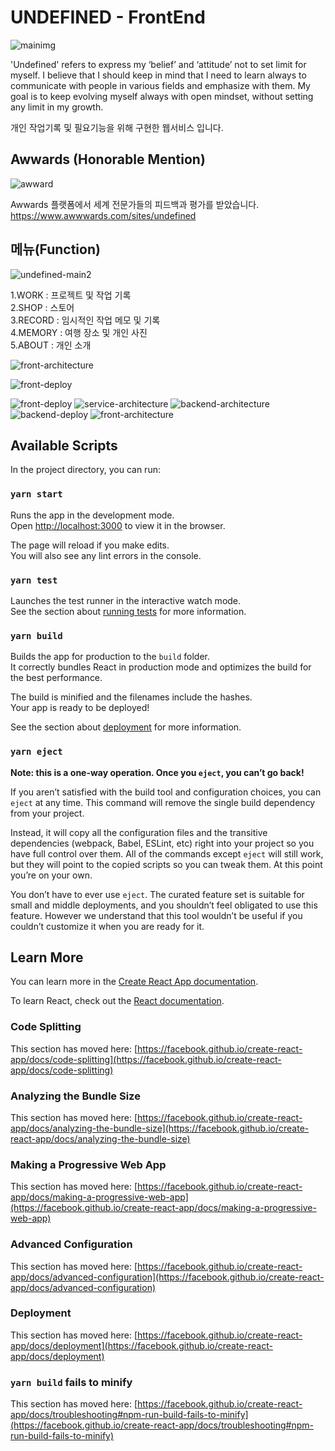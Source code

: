 # UNDEFINED - FrontEnd

![mainimg](https://user-images.githubusercontent.com/59545206/160289502-12383bed-74cf-427a-b6cf-caa582cc46d3.JPG)

'Undefined' refers to express my ‘belief’ and ‘attitude’ not to set limit for myself. I believe that I should keep
in mind that I need to learn always to communicate with people in various fields and emphasize with them.
My goal is to keep evolving myself always with open mindset, without setting any limit in my growth.

개인 작업기록 및 필요기능을 위해 구현한 웹서비스 입니다.

## Awwards (Honorable Mention)

![awward](https://user-images.githubusercontent.com/59545206/160397628-3ff45c66-297c-400d-af0b-ed27b33535a0.JPG)

Awwards 플랫폼에서 세계 전문가들의 피드백과 평가를 받았습니다. \
https://www.awwwards.com/sites/undefined

## 메뉴(Function)

![undefined-main2](https://user-images.githubusercontent.com/59545206/160288706-210e7fa6-e19d-4de4-82fd-9bda0dce6021.JPG)

1.WORK   : 프로젝트 및 작업 기록 \
2.SHOP   : 스토어 \
3.RECORD : 임시적인 작업 메모 및 기록 \
4.MEMORY : 여행 장소 및 개인 사진 \
5.ABOUT  : 개인 소개

![front-architecture](https://user-images.githubusercontent.com/59545206/160290048-f2572155-03ea-472d-b943-f541a9bf600a.png)

![front-deploy](https://user-images.githubusercontent.com/59545206/160290120-5ec666bd-cd8b-454f-8368-00897763b962.png)

![front-deploy](https://user-images.githubusercontent.com/59545206/160290391-deffa04b-71e8-4bf8-984d-b43762ef1986.png)
![service-architecture](https://user-images.githubusercontent.com/59545206/160290395-ecc143a8-c4c8-44b8-b9a0-40ad588120d2.png)
![backend-architecture](https://user-images.githubusercontent.com/59545206/160290396-88fa944b-6111-4721-ad2f-544b6c995e57.png)
![backend-deploy](https://user-images.githubusercontent.com/59545206/160290399-616f1842-8364-48d4-89e9-b0628940027f.png)
![front-architecture](https://user-images.githubusercontent.com/59545206/160290400-19afa513-caf9-42c2-a48f-bcb12eb69c8d.png)


## Available Scripts

In the project directory, you can run:

### `yarn start`

Runs the app in the development mode.\
Open [http://localhost:3000](http://localhost:3000) to view it in the browser.

The page will reload if you make edits.\
You will also see any lint errors in the console.

### `yarn test`

Launches the test runner in the interactive watch mode.\
See the section about [running tests](https://facebook.github.io/create-react-app/docs/running-tests) for more information.

### `yarn build`

Builds the app for production to the `build` folder.\
It correctly bundles React in production mode and optimizes the build for the best performance.

The build is minified and the filenames include the hashes.\
Your app is ready to be deployed!

See the section about [deployment](https://facebook.github.io/create-react-app/docs/deployment) for more information.

### `yarn eject`

**Note: this is a one-way operation. Once you `eject`, you can’t go back!**

If you aren’t satisfied with the build tool and configuration choices, you can `eject` at any time. This command will remove the single build dependency from your project.

Instead, it will copy all the configuration files and the transitive dependencies (webpack, Babel, ESLint, etc) right into your project so you have full control over them. All of the commands except `eject` will still work, but they will point to the copied scripts so you can tweak them. At this point you’re on your own.

You don’t have to ever use `eject`. The curated feature set is suitable for small and middle deployments, and you shouldn’t feel obligated to use this feature. However we understand that this tool wouldn’t be useful if you couldn’t customize it when you are ready for it.

## Learn More

You can learn more in the [Create React App documentation](https://facebook.github.io/create-react-app/docs/getting-started).

To learn React, check out the [React documentation](https://reactjs.org/).

### Code Splitting

This section has moved here: [https://facebook.github.io/create-react-app/docs/code-splitting](https://facebook.github.io/create-react-app/docs/code-splitting)

### Analyzing the Bundle Size

This section has moved here: [https://facebook.github.io/create-react-app/docs/analyzing-the-bundle-size](https://facebook.github.io/create-react-app/docs/analyzing-the-bundle-size)

### Making a Progressive Web App

This section has moved here: [https://facebook.github.io/create-react-app/docs/making-a-progressive-web-app](https://facebook.github.io/create-react-app/docs/making-a-progressive-web-app)

### Advanced Configuration

This section has moved here: [https://facebook.github.io/create-react-app/docs/advanced-configuration](https://facebook.github.io/create-react-app/docs/advanced-configuration)

### Deployment

This section has moved here: [https://facebook.github.io/create-react-app/docs/deployment](https://facebook.github.io/create-react-app/docs/deployment)

### `yarn build` fails to minify

This section has moved here: [https://facebook.github.io/create-react-app/docs/troubleshooting#npm-run-build-fails-to-minify](https://facebook.github.io/create-react-app/docs/troubleshooting#npm-run-build-fails-to-minify)
